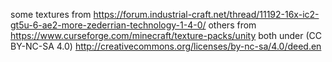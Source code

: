 some textures from https://forum.industrial-craft.net/thread/11192-16x-ic2-gt5u-6-ae2-more-zederrian-technology-1-4-0/
others from https://www.curseforge.com/minecraft/texture-packs/unity
both under (CC BY-NC-SA 4.0) http://creativecommons.org/licenses/by-nc-sa/4.0/deed.en
